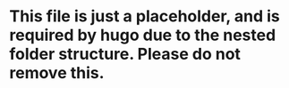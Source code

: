# This file is just a placeholder, and is required by hugo due to the nested folder structure. Please do not remove this.